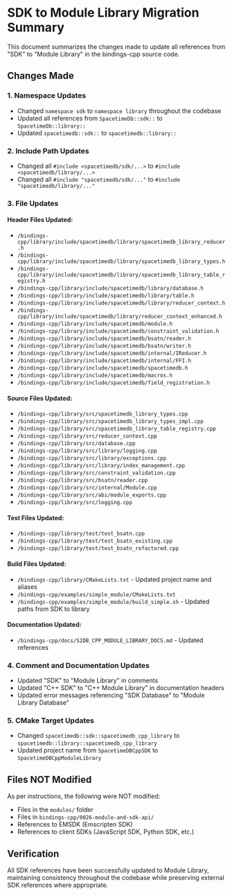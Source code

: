 # SDK to Module Library Migration Summary

This document summarizes the changes made to update all references from "SDK" to "Module Library" in the bindings-cpp source code.

## Changes Made

### 1. Namespace Updates
- Changed `namespace sdk` to `namespace library` throughout the codebase
- Updated all references from `SpacetimeDb::sdk::` to `SpacetimeDb::library::`
- Updated `spacetimedb::sdk::` to `spacetimedb::library::`

### 2. Include Path Updates
- Changed all `#include <spacetimedb/sdk/...>` to `#include <spacetimedb/library/...>`
- Changed all `#include "spacetimedb/sdk/..."` to `#include "spacetimedb/library/..."`

### 3. File Updates

#### Header Files Updated:
- `/bindings-cpp/library/include/spacetimedb/library/spacetimedb_library_reducer.h`
- `/bindings-cpp/library/include/spacetimedb/library/spacetimedb_library_types.h`
- `/bindings-cpp/library/include/spacetimedb/library/spacetimedb_library_table_registry.h`
- `/bindings-cpp/library/include/spacetimedb/library/database.h`
- `/bindings-cpp/library/include/spacetimedb/library/table.h`
- `/bindings-cpp/library/include/spacetimedb/library/reducer_context.h`
- `/bindings-cpp/library/include/spacetimedb/library/reducer_context_enhanced.h`
- `/bindings-cpp/library/include/spacetimedb/module.h`
- `/bindings-cpp/library/include/spacetimedb/constraint_validation.h`
- `/bindings-cpp/library/include/spacetimedb/bsatn/reader.h`
- `/bindings-cpp/library/include/spacetimedb/bsatn/writer.h`
- `/bindings-cpp/library/include/spacetimedb/internal/IReducer.h`
- `/bindings-cpp/library/include/spacetimedb/internal/FFI.h`
- `/bindings-cpp/library/include/spacetimedb/spacetimedb.h`
- `/bindings-cpp/library/include/spacetimedb/macros.h`
- `/bindings-cpp/library/include/spacetimedb/field_registration.h`

#### Source Files Updated:
- `/bindings-cpp/library/src/spacetimedb_library_types.cpp`
- `/bindings-cpp/library/src/spacetimedb_library_types_impl.cpp`
- `/bindings-cpp/library/src/spacetimedb_library_table_registry.cpp`
- `/bindings-cpp/library/src/reducer_context.cpp`
- `/bindings-cpp/library/src/database.cpp`
- `/bindings-cpp/library/src/library/logging.cpp`
- `/bindings-cpp/library/src/library/exceptions.cpp`
- `/bindings-cpp/library/src/library/index_management.cpp`
- `/bindings-cpp/library/src/constraint_validation.cpp`
- `/bindings-cpp/library/src/bsatn/reader.cpp`
- `/bindings-cpp/library/src/internal/Module.cpp`
- `/bindings-cpp/library/src/abi/module_exports.cpp`
- `/bindings-cpp/library/src/logging.cpp`

#### Test Files Updated:
- `/bindings-cpp/library/test/test_bsatn.cpp`
- `/bindings-cpp/library/test/test_bsatn_existing.cpp`  
- `/bindings-cpp/library/test/test_bsatn_refactored.cpp`

#### Build Files Updated:
- `/bindings-cpp/library/CMakeLists.txt` - Updated project name and aliases
- `/bindings-cpp/examples/simple_module/CMakeLists.txt`
- `/bindings-cpp/examples/simple_module/build_simple.sh` - Updated paths from SDK to library

#### Documentation Updated:
- `/bindings-cpp/docs/S2DB_CPP_MODULE_LIBRARY_DOCS.md` - Updated references

### 4. Comment and Documentation Updates
- Updated "SDK" to "Module Library" in comments
- Updated "C++ SDK" to "C++ Module Library" in documentation headers
- Updated error messages referencing "SDK Database" to "Module Library Database"

### 5. CMake Target Updates
- Changed `spacetimedb::sdk::spacetimedb_cpp_library` to `spacetimedb::library::spacetimedb_cpp_library`
- Updated project name from `SpacetimeDBCppSDK` to `SpacetimeDBCppModuleLibrary`

## Files NOT Modified
As per instructions, the following were NOT modified:
- Files in the `modules/` folder
- Files in `bindings-cpp/0026-module-and-sdk-api/`
- References to EMSDK (Emscripten SDK)
- References to client SDKs (JavaScript SDK, Python SDK, etc.)

## Verification
All SDK references have been successfully updated to Module Library, maintaining consistency throughout the codebase while preserving external SDK references where appropriate.